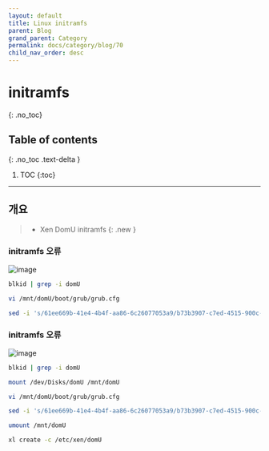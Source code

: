 ```yaml
---
layout: default
title: Linux initramfs
parent: Blog
grand_parent: Category
permalink: docs/category/blog/70
child_nav_order: desc
---
```

# initramfs
{: .no_toc}

## Table of contents
{: .no_toc .text-delta }

1. TOC
{:toc}

---
## 개요

> - Xen DomU initramfs
{: .new }

### initramfs 오류

![image](https://user-images.githubusercontent.com/36792594/221770697-8f2de069-4a7b-49d8-b25f-74ebb600b3c0.png)

```bash
blkid | grep -i domU

vi /mnt/domU/boot/grub/grub.cfg

sed -i 's/61ee669b-41e4-4b4f-aa86-6c26077053a9/b73b3907-c7ed-4515-900c-97b726c0c819/g' /mnt/domU/boot/grub/grub.cfg
```

### initramfs 오류

![image](https://user-images.githubusercontent.com/36792594/221770697-8f2de069-4a7b-49d8-b25f-74ebb600b3c0.png)

```bash
blkid | grep -i domU

mount /dev/Disks/domU /mnt/domU

vi /mnt/domU/boot/grub/grub.cfg

sed -i 's/61ee669b-41e4-4b4f-aa86-6c26077053a9/b73b3907-c7ed-4515-900c-97b726c0c819/g' /mnt/domU/boot/grub/grub.cfg

umount /mnt/domU

xl create -c /etc/xen/domU
```